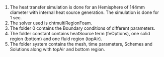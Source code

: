 1. The heat transfer simulation is done for an Hemisphere of 144mm diameter with internal heat source generation. The simulation is done for 1 sec. 
2. The solver used is chtmultiRegionFoam.
3. The folder 0 contains the Boundary conditions of different parameters. 
4. The folder constant contains heatSource term (fvOptions), one solid region (bottom) and one fluid region (topAir).
5. The folder system contains the mesh, time parameters, Schemes and Solutions along with topAir and bottom region.

